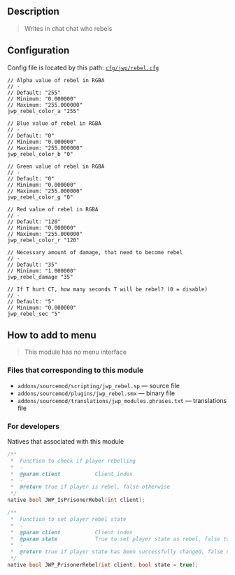 ## Description
>Writes in chat chat who rebels

## Configuration
Config file is located by this path:
[`cfg/jwp/rebel.cfg`](https://github.com/TiBarification/Jail-Warden-Pro/blob/master/cfg/jwp/rebel.cfg)
```
// Alpha value of rebel in RGBA
// -
// Default: "255"
// Minimum: "0.000000"
// Maximum: "255.000000"
jwp_rebel_color_a "255"

// Blue value of rebel in RGBA
// -
// Default: "0"
// Minimum: "0.000000"
// Maximum: "255.000000"
jwp_rebel_color_b "0"

// Green value of rebel in RGBA
// -
// Default: "0"
// Minimum: "0.000000"
// Maximum: "255.000000"
jwp_rebel_color_g "0"

// Red value of rebel in RGBA
// -
// Default: "120"
// Minimum: "0.000000"
// Maximum: "255.000000"
jwp_rebel_color_r "120"

// Necessary amount of damage, that need to become rebel
// -
// Default: "35"
// Minimum: "1.000000"
jwp_rebel_damage "35"

// If T hurt CT, how many seconds T will be rebel? (0 = disable)
// -
// Default: "5"
// Minimum: "0.000000"
jwp_rebel_sec "5"
```

## How to add to menu
>This module has no menu interface

### Files that corresponding to this module
- `addons/sourcemod/scripting/jwp_rebel.sp` — source file
- `addons/sourcemod/plugins/jwp_rebel.smx` — binary file
- `addons/sourcemod/translations/jwp_modules.phrases.txt` — translations file

### For developers
Natives that associated with this module
```h
/**
 *	Function to check if player rebelling
 *	-
 *	@param client			Client index
 *	-
 *	@return true if player is rebel, false otherwise
 */
native bool JWP_IsPrisonerRebel(int client);

/**
 *	Function to set player rebel state
 *	-
 *	@param client			Client index
 *	@param state			True to set player state as rebel, false to remove this state
 *	-
 *	@return true if player state has been successfully changed, false otherwise
 */
native bool JWP_PrisonerRebel(int client, bool state = true);
```